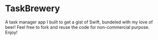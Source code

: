 # TaskBrewery
A task manager app I built to get a gist of Swift, bundeled with my love of beer!
Feel free to fork and reuse the code for non-commercial purpose. Enjoy!
